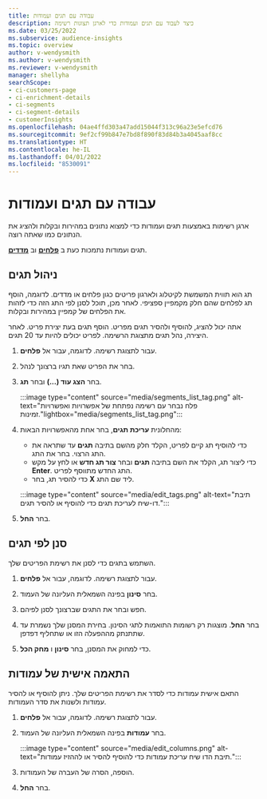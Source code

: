 ```yaml
---
title: עבודה עם תגים ועמודות
description: כיצד לעבוד עם תגים ועמודות כדי לארגן תצוגות רשימה
ms.date: 03/25/2022
ms.subservice: audience-insights
ms.topic: overview
author: v-wendysmith
ms.author: v-wendysmith
ms.reviewer: v-wendysmith
manager: shellyha
searchScope:
- ci-customers-page
- ci-enrichment-details
- ci-segments
- ci-segment-details
- customerInsights
ms.openlocfilehash: 04ae4ffd303a47add15044f313c96a23e5efcd76
ms.sourcegitcommit: 9ef2cf99b847e7bd8f890f83d84b3a4045aaf8cc
ms.translationtype: HT
ms.contentlocale: he-IL
ms.lasthandoff: 04/01/2022
ms.locfileid: "8530091"
---
```

# <a name="work-with-tags-and-columns"></a>עבודה עם תגים ועמודות

ארגן רשימות באמצעות תגים ועמודות כדי למצוא נתונים במהירות ובקלות ולהציג את הנתונים כמו שאתה רוצה.

תגים ועמודות נתמכות כעת ב **[פלחים](segments.md)** וב **[מדדים](measures.md)**.

## <a name="manage-tags"></a>ניהול תגים

תג הוא תווית המשמשת לקיטלוג ולארגון פריטים כגון פלחים או מדדים. לדוגמה, הוסף תג לפלחים שהם חלק מקמפיין ספציפי. לאחר מכן, תוכל לסנן לפי התג הזה כדי לזהות את הפלחים של קמפיין במהירות ובקלות.

אתה יכול להציג, להוסיף ולהסיר תגים מפריט. הוסף תגים בעת יצירת פריט. לאחר היצירה, נהל תגים מתצוגת הרשימה. לפריט יכולים להיות עד 20 תגים.

1. עבור לתצוגת רשימה. לדוגמה, עבור אל **פלחים**.

1. ‏‏בחר את הפריט שאת תגיו ברצונך לנהל.

1. בחר **הצג עוד (...)** ובחר **תג**.

   :::image type="content" source="media/segments_list_tag.png" alt-text="פלח נבחר עם רשימה נפתחת של אפשרויות ואפשרויות זמינות."lightbox="media/segments_list_tag.png":::

1. מהחלונית **עריכת תגים**, בחר אחת מהאפשרויות הבאות:

   - כדי להוסיף תג קיים לפריט, הקלד חלק מהשם בתיבה **תגים** עד שתראה את התג הרצוי. בחר את התג.
   - כדי ליצור תג, הקלד את השם בתיבה **תגים** ובחר **צור תג חדש** או לחץ על מקש **Enter**. התג החדש מתווסף לפריט.
   - כדי להסיר תג, בחר **X** ליד שם התג.

   :::image type="content" source="media/edit_tags.png" alt-text="תיבת דו-שיח לעריכת תגים כדי להוסיף או להסיר תגים.":::

1. בחר **החל**.

## <a name="filter-on-tags"></a>סנן לפי תגים

השתמש בתגים כדי לסנן את רשימת הפריטים שלך.

1. עבור לתצוגת רשימה. לדוגמה, עבור אל **פלחים**.

1. בחר **סינון** בפינה השמאלית העליונה של העמוד.

1. חפש ובחר את התגים שברצונך לסנן לפיהם.

1. בחר **החל**. מוצגות רק רשומות התואמות לתגי הסינון. בחירת המסנן שלך נשמרת עד שתתנתק מההפעלה הזו או שתחליף דפדפן.

1. כדי למחוק את המסנן, בחר **סינון** ו **מחק הכל**.

## <a name="customize-columns"></a>התאמה אישית של עמודות

התאם אישית עמודות כדי לסדר את רשימת הפריטים שלך. ניתן להוסיף או להסיר עמודות ולשנות את סדר העמודות.

1. עבור לתצוגת רשימה. לדוגמה, עבור אל **פלחים**.

1. בחר **עמודות** בפינה השמאלית העליונה של העמוד.

   :::image type="content" source="media/edit_columns.png" alt-text="תיבת הדו שיח עריכת עמודות כדי להוסיף להסיר או לההזיז עמודות.":::

1. הוספה, הסרה של העברה של העמודות.

1. בחר **החל**.
